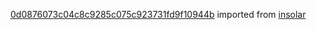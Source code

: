 [0d0876073c04c8c9285c075c923731fd9f10944b](https://github.com/insolar/insolar/commit/0d0876073c04c8c9285c075c923731fd9f10944b) imported from [insolar](https://github.com/insolar/insolar)
